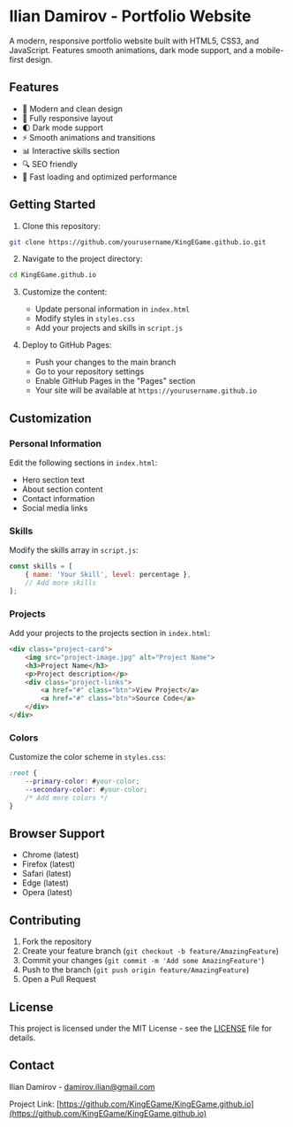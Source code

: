 # Ilian Damirov - Portfolio Website

A modern, responsive portfolio website built with HTML5, CSS3, and JavaScript. Features smooth animations, dark mode support, and a mobile-first design.

## Features

- 🎨 Modern and clean design
- 📱 Fully responsive layout
- 🌓 Dark mode support
- ⚡ Smooth animations and transitions
- 📊 Interactive skills section
- 🔍 SEO friendly
- 🚀 Fast loading and optimized performance

## Getting Started

1. Clone this repository:
```bash
git clone https://github.com/yourusername/KingEGame.github.io.git
```

2. Navigate to the project directory:
```bash
cd KingEGame.github.io
```

3. Customize the content:
   - Update personal information in `index.html`
   - Modify styles in `styles.css`
   - Add your projects and skills in `script.js`

4. Deploy to GitHub Pages:
   - Push your changes to the main branch
   - Go to your repository settings
   - Enable GitHub Pages in the "Pages" section
   - Your site will be available at `https://yourusername.github.io`

## Customization

### Personal Information
Edit the following sections in `index.html`:
- Hero section text
- About section content
- Contact information
- Social media links

### Skills
Modify the skills array in `script.js`:
```javascript
const skills = [
    { name: 'Your Skill', level: percentage },
    // Add more skills
];
```

### Projects
Add your projects to the projects section in `index.html`:
```html
<div class="project-card">
    <img src="project-image.jpg" alt="Project Name">
    <h3>Project Name</h3>
    <p>Project description</p>
    <div class="project-links">
        <a href="#" class="btn">View Project</a>
        <a href="#" class="btn">Source Code</a>
    </div>
</div>
```

### Colors
Customize the color scheme in `styles.css`:
```css
:root {
    --primary-color: #your-color;
    --secondary-color: #your-color;
    /* Add more colors */
}
```

## Browser Support

- Chrome (latest)
- Firefox (latest)
- Safari (latest)
- Edge (latest)
- Opera (latest)

## Contributing

1. Fork the repository
2. Create your feature branch (`git checkout -b feature/AmazingFeature`)
3. Commit your changes (`git commit -m 'Add some AmazingFeature'`)
4. Push to the branch (`git push origin feature/AmazingFeature`)
5. Open a Pull Request

## License

This project is licensed under the MIT License - see the [LICENSE](LICENSE) file for details.

## Contact

Ilian Damirov - [damirov.ilian@gmail.com](mailto:damirov.ilian@gmail.com)

Project Link: [https://github.com/KingEGame/KingEGame.github.io](https://github.com/KingEGame/KingEGame.github.io)
